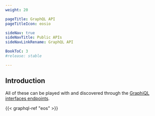 ```yaml
---
weight: 20

pageTitle: GraphQL API
pageTitleIcon: eosio

sideNav: true
sideNavTitle: Public APIs
sideNavLinkRename: GraphQL API

BookToC: 3
#release: stable

---
```


## Introduction

All of these can be played with and discovered through the
[GraphiQL interfaces endpoints](../endpoints).


{{< graphql-ref "eos" >}}
